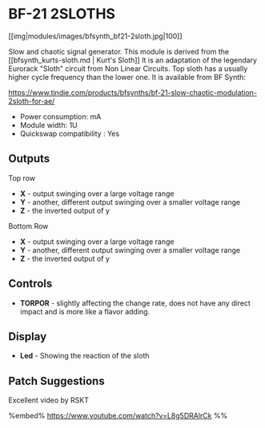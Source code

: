 # BF-21 2SLOTHS

[[img|modules/images/bfsynth_bf21-2sloth.jpg|100]]

Slow and chaotic signal generator. 
This module is derived from the [[bfsynth_kurts-sloth.md | Kurt's Sloth]]
It is an adaptation of the legendary Eurorack "Sloth" circuit from Non Linear Circuits.
Top sloth has a usually higher cycle frequency than the lower one.
It is available from BF Synth:

https://www.tindie.com/products/bfsynths/bf-21-slow-chaotic-modulation-2sloth-for-ae/

* Power consumption:  mA
* Module width: 1U
* Quickswap compatibility : Yes

## Outputs

Top row
* **X** - output swinging over a large voltage range
* **Y** - another, different output swinging over a smaller voltage range
* **Z** - the inverted output of y

Bottom Row
* **X** - output swinging over a large voltage range
* **Y** - another, different output swinging over a smaller voltage range
* **Z** - the inverted output of y

## Controls

* **TORPOR** - slightly affecting the change rate, does not have any direct impact and is more like a flavor adding.

## Display

* **Led** - Showing the reaction of the sloth

## Patch Suggestions

Excellent video by RSKT

%embed% https://www.youtube.com/watch?v=L8g5DRAlrCk %%


